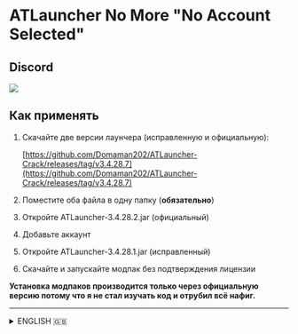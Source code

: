 # ATLauncher No More "No Account Selected"

## Discord

[![](https://camo.githubusercontent.com/39a8097dbf6bd69dcd5d4bad1858e61d5846528d53e4d26a9934721fd33fb3f7/68747470733a2f2f646362616467652e76657263656c2e6170702f6170692f7365727665722f7a6b7370664677714467)](https://discord.gg/WNEDhYXBKr)

## Как применять

1. Cкачайте две версии лаунчера (исправленную и официальную):

    [https://github.com/Domaman202/ATLauncher-Crack/releases/tag/v3.4.28.7](https://github.com/Domaman202/ATLauncher-Crack/releases/tag/v3.4.28.7) 

2. Поместите оба файла в одну папку (**обязательно**)
3. Откройте ATLauncher-3.4.28.2.jar (официальный)
4. Добавьте аккаунт
5. Откройте ATLauncher-3.4.28.1.jar (исправленный)
6. Скачайте и запускайте модпак без подтверждения лицензии

**Установка модпаков производится только через официальную версию потому что я не стал изучать код и отрубил всё нафиг.**
<hr>
<details><summary>ENGLISH 🇬🇧</summary>

## How to use

1. Download two versions of the launcher (fixed and official):

    [https://github.com/Domaman202/ATLauncher-Crack/releases/tag/v3.4.28.7](https://github.com/Domaman202/ATLauncher-Crack/releases/tag/v3.4.28.7)

2. Place both files in the same folder (**required**)
3. Open ATLauncher-3.4.28.2.jar (official)
4. Add an account
5. Open ATLauncher-3.4.28.1.jar (fixed)
6. Download and run modpack without license confirmation

**Installing modpacks is performed only through official version because I didn't read much code and cut off everything.**

</details>
